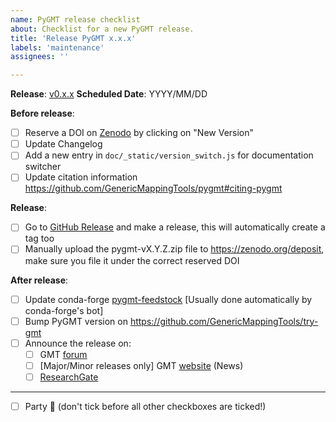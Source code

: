```yaml
---
name: PyGMT release checklist
about: Checklist for a new PyGMT release.
title: 'Release PyGMT x.x.x'
labels: 'maintenance'
assignees: ''

---
```


**Release**: [v0.x.x](https://github.com/GenericMappingTools/pygmt/milestones/0.x.x)
**Scheduled Date**: YYYY/MM/DD

**Before release**:
- [ ] Reserve a DOI on [Zenodo](https://zenodo.org) by clicking on "New Version"
- [ ] Update Changelog
- [ ] Add a new entry in `doc/_static/version_switch.js` for documentation switcher
- [ ] Update citation information https://github.com/GenericMappingTools/pygmt#citing-pygmt

**Release**:
- [ ] Go to [GitHub Release](https://github.com/GenericMappingTools/pygmt/releases) and make a release, this will automatically create a tag too
- [ ] Manually upload the pygmt-vX.Y.Z.zip file to https://zenodo.org/deposit, make sure you file it under the correct reserved DOI

**After release**:
- [ ] Update conda-forge [pygmt-feedstock](https://github.com/conda-forge/pygmt-feedstock) [Usually done automatically by conda-forge's bot]
- [ ] Bump PyGMT version on https://github.com/GenericMappingTools/try-gmt
- [ ] Announce the release on:
  - [ ] GMT [forum](https://forum.generic-mapping-tools.org/c/news/)
  - [ ] [Major/Minor releases only] GMT [website](https://github.com/GenericMappingTools/website) (News)
  - [ ] [ResearchGate](https://www.researchgate.net/project/PyGMT-A-Python-interface-for-the-Generic-Mapping-Tools)

---

- [ ] Party :tada: (don't tick before all other checkboxes are ticked!)
